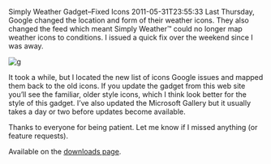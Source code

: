 Simply Weather Gadget&ndash;Fixed Icons
2011-05-31T23:55:33
Last Thursday, Google changed the location and form of their weather icons. They also changed the feed which meant Simply Weather™ could no longer map weather icons to conditions. I issued a quick fix over the weekend since I was away.

![g](/cdn/images/blog/Simply-Weather-GadgetFixed-Icons_114FC/g.png)

It took a while, but I located the new list of icons Google issues and mapped them back to the old icons. If you update the gadget from this web site you’ll see the familiar, older style icons, which I think look better for the style of this gadget. I’ve also updated the Microsoft Gallery but it usually takes a day or two before updates become available.

Thanks to everyone for being patient. Let me know if I missed anything (or feature requests).

Available on the [downloads page](/downloads).
